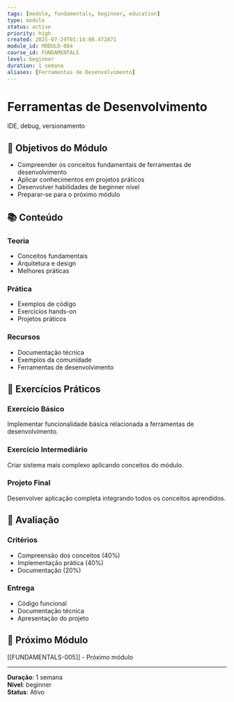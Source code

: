 ```yaml
---
tags: [module, fundamentals, beginner, education]
type: module
status: active
priority: high
created: 2025-07-29T01:14:08.472871
module_id: MÓDULO-004
course_id: FUNDAMENTALS
level: beginner
duration: 1 semana
aliases: [Ferramentas de Desenvolvimento]
---
```


# Ferramentas de Desenvolvimento

IDE, debug, versionamento

## 🎯 Objetivos do Módulo

- Compreender os conceitos fundamentais de ferramentas de desenvolvimento
- Aplicar conhecimentos em projetos práticos
- Desenvolver habilidades de beginner nível
- Preparar-se para o próximo módulo

## 📚 Conteúdo


### Teoria
- Conceitos fundamentais
- Arquitetura e design
- Melhores práticas

### Prática
- Exemplos de código
- Exercícios hands-on
- Projetos práticos

### Recursos
- Documentação técnica
- Exemplos da comunidade
- Ferramentas de desenvolvimento


## 🧪 Exercícios Práticos


### Exercício Básico
Implementar funcionalidade básica relacionada a ferramentas de desenvolvimento.

### Exercício Intermediário
Criar sistema mais complexo aplicando conceitos do módulo.

### Projeto Final
Desenvolver aplicação completa integrando todos os conceitos aprendidos.


## 📝 Avaliação


### Critérios
- Compreensão dos conceitos (40%)
- Implementação prática (40%)
- Documentação (20%)

### Entrega
- Código funcional
- Documentação técnica
- Apresentação do projeto


## 🔗 Próximo Módulo

[[FUNDAMENTALS-005]] - Próximo módulo

---

**Duração**: 1 semana  
**Nível**: beginner  
**Status**: Ativo
